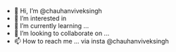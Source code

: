 - 👋 Hi, I’m @chauhanviveksingh
- 👀 I’m interested in 
- 🌱 I’m currently learning ...
- 💞️ I’m looking to collaborate on ...
- 📫 How to reach me ... via insta @chauhanviveksingh

<!---
chauhanviveksingh/chauhanviveksingh is a ✨ special ✨ repository because its `README.md` (this file) appears on your GitHub profile.
You can click the Preview link to take a look at your changes.
--->
